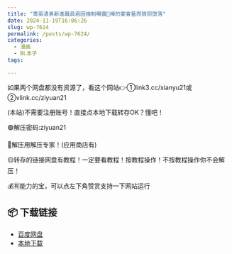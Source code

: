```yaml
---
title: "菁英渣男新進職員君因強制曝露🥩棒的宴會藝而狼狈堕落"
date: 2024-11-19T16:06:26
slug: wp-7624
permalink: /posts/wp-7624/
categories:
  - 漫画
  - BL本子
tags:

---
```


如果两个网盘都没有资源了，看这个网站👉①link3.cc/xianyu21或②vlink.cc/ziyuan21

(本站)不需要注册账号！直接点本地下载转存OK？懂吧！

🟢解压密码:ziyuan21

🔵解压用解压专家！(应用商店有)

🟡转存的链接网盘有教程！一定要看教程！按教程操作！不按教程操作你不会解压！

💰🈶能力的宝，可以点左下角赞赏支持一下网站运行

## 📦 下载链接
- [百度网盘](https://blziyuan21.com/pay-download/7624?key=d3ab50325c&down_id=0)
- [本地下载](https://blziyuan21.com/pay-download/7624?key=d3ab50325c&down_id=1)

